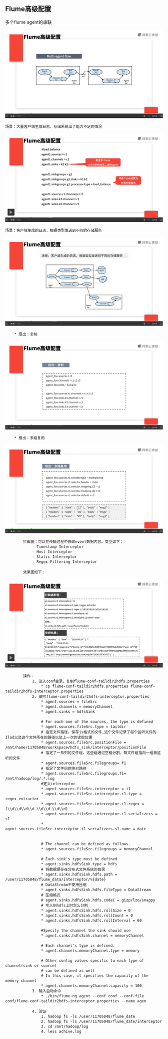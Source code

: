 ## Flume高级配置
多个flume agent的串联  

![Multi-agent flow](./050501_Multi-agent_flow.png)

	场景：大量客户端生成日志，存储系统出了能力不足的情况  

![存储系统能力解决图](./050501_存储系统能力解决图.png)

	场景：客户端生成的日志，根据类型发送到不同的存储服务  

![类型不同解决图](./050501_类型不同解决图.png)

		* 扇出：复制   
		
![复制](./050501_复制.png)  

		* 扇出：多路复用   
		
![多路复用](./050501_多路复用.png)

			拦截器：可以在传输过程中修改event数据内容。类型如下：
				- Timestamp Interceptor
				- Host Interceptor
				- Static Interceptor
				- Regex Filtering Interceptor
			
			效果图如下：
![拦截器效果图](./050501_拦截器效果图.png)

			操作：
				1. 进入conf目录，复制flume-conf-taildir2hdfs.properties 
					* cp flume-conf-taildir2hdfs.properties flume-conf-taildir2hdfs-interceptor.properties
				2. 编写flume-conf-taildir2hdfs-interceptor.properties
					* agent.sources = fileSrc
					* agent.channels = memoryChannel
					* agent.sinks = hdfsSink
					
					# For each one of the sources, the type is defined
					* agent.sources.fileSrc.type = taildir
					# 指定文件路径，保存js格式的文件,这个文件记录了每个监听文件的Ilod以及这个文件所在的路径以及上一次的读取位置
					* agent.sources.fileSrc.positionFile = /mnt/home/11705048/workspace/hdfs_sink/interceptor/positionFile
					# 指定了一系列的文件组，这些组通过空格分割，每文件组指向一组被监听的文件
					* agent.sources.fileSrc.filegroups= f1
					# 指定了文件组的绝对路径
					* agent.sources.fileSrc.filegroups.f1= /mnt/hadoop/log/.*.log
					#定义interceptor
					* agent.sources.fileSrc.interceptor = i1
					* agent.sources.fileSrc.interceptor.i1.type = regex_extractor
					* agent.sources.fileSrc.interceptor.i1.regex = (\\d\\d\\d\\d-\\d\\d-\\d\\d)
					* agent.sources.fileSrc.interceptor.i1.serializers =  s1
					* agent.sources.fileSrc.interceptor.i1.serializers.s1.name = date


					# The channel can be defined as follows.
					* agent.sources.fileSrc.filegroups = memoryChannel
					
					# Each sink's type must be defined
					* agent.sinks.hdfsSink.type = hdfs
					# 将数据保存在分布式文件系统的目录
					* agent.sinks.hdfsSink.hdfs.path = /user/11705048/flume_data/interceptor/%{date}
					# DataStream不使用压缩
					* agent.sinks.hdfsSink.hdfs.fileType = DataStream
					# 压缩格式
					# agent.sinks.hdfsSink.hdfs.codeC = gizp/lzo/snappy
					# 写入到hdfs上时怎么分割
					* agent.sinks.hdfsSink.hdfs.rollSize = 0
					* agent.sinks.hdfsSink.hdfs.rollCount = 0
					* agent.sinks.hdfsSink.hdfs.rollInterval = 60
					
					#Specify the channel the sink should use
					* agent.sinks.hdfsSink.channel = memoryChannel
					
					# Each channel's type is defined.
					* agent.channels.memoryChannel.type = memory
					
					# Other config values specific to each type of channel(sink or source)
					# can be defined as well
					# In this case, it specifies the capacity of the memory channel
					* agent.channels.memoryChannel.capacity = 100
				3. 输入启动命令
					* ./bin/flume-ng agent --conf conf --conf-file conf/flume-conf-taildir2hdfs-interceptor.properties --name agen

				4. 验证
					1. hadoop fs -ls /user/11705048/flume_date
					2. hadoop fs -ls /user/11705048/flume_date/interceptor
					3. cd /mnt/hadoop/log
					4. less achive.log